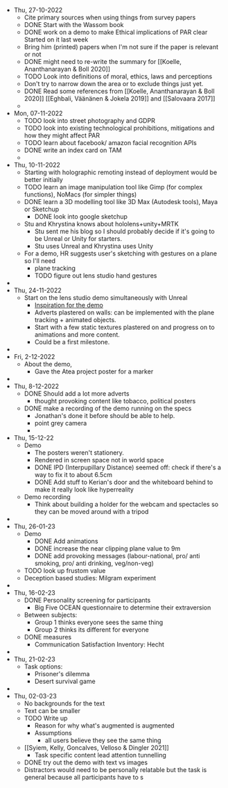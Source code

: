 - Thu, 27-10-2022
	- Cite primary sources when using things from survey papers
	- DONE Start with the Wassom book
	- DONE work on a demo to make Ethical implications of PAR clear
	  Started on it last week
	- Bring him (printed) papers when I'm not sure if the paper is relevant or not
	- DONE might need to re-write the summary for [[Koelle, Ananthanarayan & Boll 2020]]
	- TODO Look into definitions of moral, ethics, laws and perceptions
	- Don't try to narrow down the area or to exclude things just yet.
	- DONE Read some references from [[Koelle, Ananthanarayan & Boll 2020]] [[Eghbali, Väänänen & Jokela 2019]] and [[Salovaara 2017]]
	-
- Mon, 07-11-2022
	- TODO look into street photography and GDPR
	- TODO look into existing technological prohibitions, mitigations and how they might affect PAR
	- TODO learn about facebook/ amazon facial recognition APIs
	- DONE write an index card on TAM
	-
- Thu, 10-11-2022
	- Starting with holographic remoting instead of deployment would be better initially
	- TODO learn an image manipulation tool like Gimp (for complex functions), NoMacs (for simpler things)
	- DONE learn a 3D modelling tool like 3D Max (Autodesk tools), Maya or Sketchup
		- DONE look into google sketchup
	- Stu and Khrystina knows about hololens+unity+MRTK
		- Stu sent me his blog so I should probably decide if it's going to be Unreal or Unity for starters.
		- Stu uses Unreal and Khrystina uses Unity
	- For a demo, HR suggests user's sketching with gestures on a plane so I'll need
		- plane tracking
		- TODO figure out lens studio hand gestures
-
- Thu, 24-11-2022
	- Start on the lens studio demo simultaneously with Unreal
		- [Inspiration for the demo](https://www.youtube.com/watch?v=YJg02ivYzSs)
		- Adverts plastered on walls: can be implemented with the plane tracking + animated objects.
		- Start with a few static textures plastered on and progress on to animations and more content.
		- Could be a first milestone.
-
- Fri, 2-12-2022
	- About the demo,
		- Gave the Atea project poster for a marker
-
- Thu, 8-12-2022
	- DONE Should add a lot more adverts
		- thought provoking content like tobacco, political posters
	- DONE make a recording of the demo running on the specs
		- Jonathan's done it before should be able to help.
		- point grey camera
		-
- Thu, 15-12-22
	- Demo
		- The posters weren't stationery.
		- Rendered in screen space not in world space
		- DONE IPD (Interpupillary Distance) seemed off:  check if there's a way to fix it to about 6.5cm
		- DONE Add stuff to Kerian's door and the whiteboard behind to make it really look like hyperreality
	- Demo recording
		- Think about building a holder for the webcam and spectacles so they can be moved around with a tripod
-
- Thu, 26-01-23
	- Demo
		- DONE Add animations
		- DONE increase the near clipping plane value to 9m
		- DONE add provoking messages (labour-national, pro/ anti smoking, pro/ anti drinking, veg/non-veg)
	- TODO look up frustom value
	- Deception based studies: Milgram experiment
-
- Thu, 16-02-23
	- DONE Personality screening for participants
		- Big Five OCEAN questionnaire to determine their extraversion
	- Between subjects:
		- Group 1 thinks everyone sees the same thing
		- Group 2 thinks its different for everyone
	- DONE measures
		- Communication Satisfaction Inventory: Hecht
-
- Thu, 21-02-23
	- Task options:
		- Prisoner's dilemma
		- Desert survival game
-
- Thu, 02-03-23
	- No backgrounds for the text
	- Text can be smaller
	- TODO Write up
		- Reason for why what's augmented is augmented
		- Assumptions
			- all users believe they see the same thing
	- [[Syiem, Kelly, Goncalves, Velloso & Dingler 2021]]
		- Task specific content lead attention tunnelling
	- DONE try out the demo with text vs images
	- Distractors would need to be personally relatable but the task is general because all participants have to s